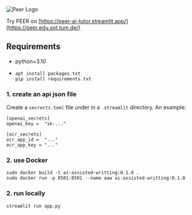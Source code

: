 ![Peer Logo](https://github.com/Kasneci-Lab/AI-assisted-writing/blob/ui/img/Peer_logo.png?raw=true)

Try PEER on [https://peer-ai-tutor.streamlit.app/](https://peer.edu.sot.tum.de/)

## Requirements
- python=3.10
- ```
  apt install packages.txt
  pip install requirements.txt
  ```

### 1. create an api json file
Create a `secrects.toml` file under in a `.streamlit` directory.
An example:
```
[openai_secrets]
openai_key =  "sk-..."

[ocr_secrets]
ocr_app_id =  "..."
ocr_app_key = "..."
```

### 2. use Docker
```angular2html
sudo docker build -t ai-assisted-writting:0.1.0 .
sudo docker run -p 8501:8501 --name aaw ai-assisted-writting:0.1.0
```

### 2. run locally
```angular2html
streamlit run app.py
```
